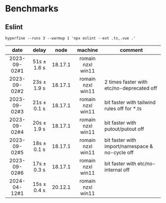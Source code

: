 # Benchmarks

## Eslint

`hyperfine --runs 3 --warmup 1 'npx eslint --ext .ts,.vue .'`

|     date     |    delay     |  node   |      machine      | comment                                         |
| :----------: | :----------: | :-----: | :---------------: | ----------------------------------------------- |
| 2023-09-02#1 | 51s ±  1.6 s | 18.17.1 | romain nzxl win11 |                                                 |
| 2023-09-02#2 | 23s ±  1.9 s | 18.17.1 | romain nzxl win11 | 2 times faster with etc/no-deprecated off       |
| 2023-09-02#3 | 21s ±  0.1 s | 18.17.1 | romain nzxl win11 | bit faster with tailwind rules off for *.ts     |
| 2023-09-02#4 | 20s ±  1.9 s | 18.17.1 | romain nzxl win11 | bit faster with putout/putout off               |
| 2023-09-02#5 | 18s ±  0.1 s | 18.17.1 | romain nzxl win11 | bit faster with import/namespace & no-cycle off |
| 2023-09-02#6 | 17s ±  0.3 s | 18.17.1 | romain nzxl win11 | bit faster with etc/no-internal off             |
| 2024-04-12#1 | 15s ±  0.4 s | 20.12.1 | romain nzxl win11 |                                                 |
